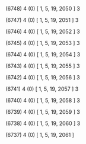 (6748) 4 (0) [ 1, 5, 19, 2050 ] 3 


(6747) 4 (0) [ 1, 5, 19, 2051 ] 3 


(6746) 4 (0) [ 1, 5, 19, 2052 ] 3 


(6745) 4 (0) [ 1, 5, 19, 2053 ] 3 


(6744) 4 (0) [ 1, 5, 19, 2054 ] 3 


(6743) 4 (0) [ 1, 5, 19, 2055 ] 3 


(6742) 4 (0) [ 1, 5, 19, 2056 ] 3 


(6741) 4 (0) [ 1, 5, 19, 2057 ] 3 


(6740) 4 (0) [ 1, 5, 19, 2058 ] 3 


(6739) 4 (0) [ 1, 5, 19, 2059 ] 3 


(6738) 4 (0) [ 1, 5, 19, 2060 ] 3 


(6737) 4 (0) [ 1, 5, 19, 2061 ]  


